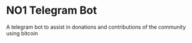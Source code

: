 # NO1 Telegram Bot
A telegram bot to assist in donations and contributions of the community using bitcoin
